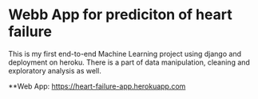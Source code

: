 # Webb App for prediciton of heart failure


This is my first end-to-end Machine Learning project using django and deployment on heroku.
There is a part of data manipulation, cleaning and exploratory analysis as well.

**Web App: https://heart-failure-app.herokuapp.com



